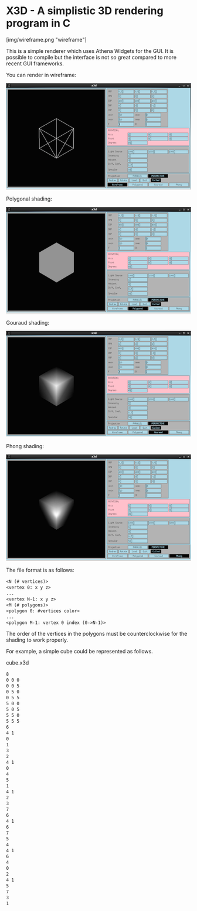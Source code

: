 # X3D - A simplistic 3D rendering program in C

[img/wireframe.png "wireframe"]

This is a simple renderer which uses Athena Widgets for the GUI. It is possible to compile but the interface is not so great compared to more recent GUI frameworks.

You can render in wireframe:

![wireframe](img/x3d-wireframe.png "Wireframe")

Polygonal shading:

![polygonal](img/x3d-polygonal.png "Polygonal")

Gouraud shading:

![gouraud](img/x3d-gouraud.png "Gouraud")

Phong shading:

![phong](img/x3d-phong.png "Phong")


The file format is as follows:

```
<N (# vertices)>
<vertex 0: x y z>
...
<vertex N-1: x y z>
<M (# polygons)>
<polygon 0: #vertices color>
...
<polygon M-1: vertex 0 index (0->N-1)>
```

The order of the vertices in the polygons must be counterclockwise for the shading to work properly.

For example, a simple cube could be represented as follows.

cube.x3d
```
8
0 0 0
0 0 5
0 5 0
0 5 5
5 0 0
5 0 5
5 5 0
5 5 5
6
4 1
0
1
3
2
4 1
0
4
5
1
4 1
2
3
7
6
4 1
6
7
5
4
4 1
6
4
0
2
4 1
5
7
3
1
```



